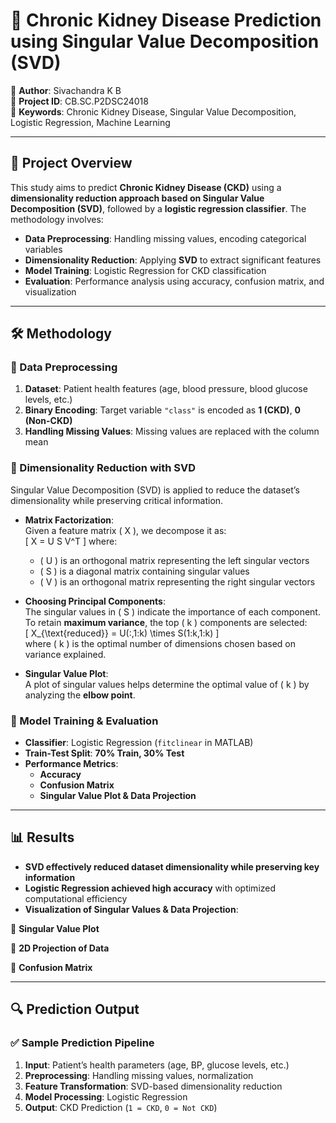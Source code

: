 # 🏥 Chronic Kidney Disease Prediction using Singular Value Decomposition (SVD)  

📌 **Author**: Sivachandra K B  
📅 **Project ID**: CB.SC.P2DSC24018  
📜 **Keywords**: Chronic Kidney Disease, Singular Value Decomposition, Logistic Regression, Machine Learning  

---

## 📌 Project Overview  
This study aims to predict **Chronic Kidney Disease (CKD)** using a **dimensionality reduction approach based on Singular Value Decomposition (SVD)**, followed by a **logistic regression classifier**. The methodology involves:  
- **Data Preprocessing**: Handling missing values, encoding categorical variables  
- **Dimensionality Reduction**: Applying **SVD** to extract significant features  
- **Model Training**: Logistic Regression for CKD classification  
- **Evaluation**: Performance analysis using accuracy, confusion matrix, and visualization  

---

## 🛠 Methodology  

### 🔹 Data Preprocessing  
1. **Dataset**: Patient health features (age, blood pressure, blood glucose levels, etc.)  
2. **Binary Encoding**: Target variable `"class"` is encoded as **1 (CKD)**, **0 (Non-CKD)**  
3. **Handling Missing Values**: Missing values are replaced with the column mean  

### 🔹 Dimensionality Reduction with SVD  
Singular Value Decomposition (SVD) is applied to reduce the dataset’s dimensionality while preserving critical information.  

- **Matrix Factorization**:  
  Given a feature matrix \( X \), we decompose it as:  
  \[
  X = U S V^T
  \]
  where:  
  - \( U \) is an orthogonal matrix representing the left singular vectors  
  - \( S \) is a diagonal matrix containing singular values  
  - \( V \) is an orthogonal matrix representing the right singular vectors  

- **Choosing Principal Components**:  
  The singular values in \( S \) indicate the importance of each component. To retain **maximum variance**, the top \( k \) components are selected:  
  \[
  X_{\text{reduced}} = U(:,1:k) \times S(1:k,1:k)
  \]  
  where \( k \) is the optimal number of dimensions chosen based on variance explained.

- **Singular Value Plot**:  
  A plot of singular values helps determine the optimal value of \( k \) by analyzing the **elbow point**.

### 🔹 Model Training & Evaluation  
- **Classifier**: Logistic Regression (`fitclinear` in MATLAB)  
- **Train-Test Split**: **70% Train, 30% Test**  
- **Performance Metrics**:  
  - **Accuracy**  
  - **Confusion Matrix**  
  - **Singular Value Plot & Data Projection**  

---

## 📊 Results  

- **SVD effectively reduced dataset dimensionality while preserving key information**  
- **Logistic Regression achieved high accuracy** with optimized computational efficiency  
- **Visualization of Singular Values & Data Projection**:  

📌 **Singular Value Plot**  

📌 **2D Projection of Data**   

📌 **Confusion Matrix**  

---

## 🔍 Prediction Output  

### ✅ Sample Prediction Pipeline  
1. **Input**: Patient’s health parameters (age, BP, glucose levels, etc.)  
2. **Preprocessing**: Handling missing values, normalization  
3. **Feature Transformation**: SVD-based dimensionality reduction  
4. **Model Processing**: Logistic Regression  
5. **Output**: CKD Prediction (`1 = CKD`, `0 = Not CKD`)  

